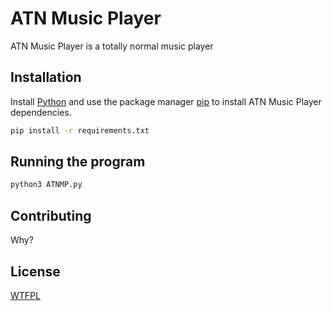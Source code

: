 # ATN Music Player

ATN Music Player is a totally normal music player

## Installation

Install [Python](https://www.python.org/downloads/) and use the package manager [pip](https://pip.pypa.io/en/stable/) to install ATN Music Player dependencies.

```bash
pip install -r requirements.txt 
```

## Running the program
```bash
python3 ATNMP.py 
```

## Contributing

Why?

## License

[WTFPL](http://www.wtfpl.net/about/)

